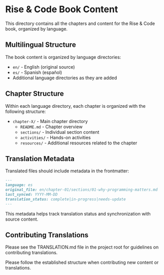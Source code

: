 # Rise & Code Book Content

This directory contains all the chapters and content for the Rise & Code book, organized by language.

## Multilingual Structure

The book content is organized by language directories:

- `en/` - English (original source)
- `es/` - Spanish (español)
- Additional language directories as they are added

## Chapter Structure

Within each language directory, each chapter is organized with the following structure:

- `chapter-X/` - Main chapter directory
  - `README.md` - Chapter overview
  - `sections/` - Individual section content
  - `activities/` - Hands-on activities
  - `resources/` - Additional resources related to the chapter

## Translation Metadata

Translated files should include metadata in the frontmatter:

```markdown
---
language: es
original_file: en/chapter-01/sections/01-why-programming-matters.md
last_synced: YYYY-MM-DD
translation_status: complete|in-progress|needs-update
---
```

This metadata helps track translation status and synchronization with source content.

## Contributing Translations

Please see the TRANSLATION.md file in the project root for guidelines on contributing translations.

Please follow the established structure when contributing new content or translations.